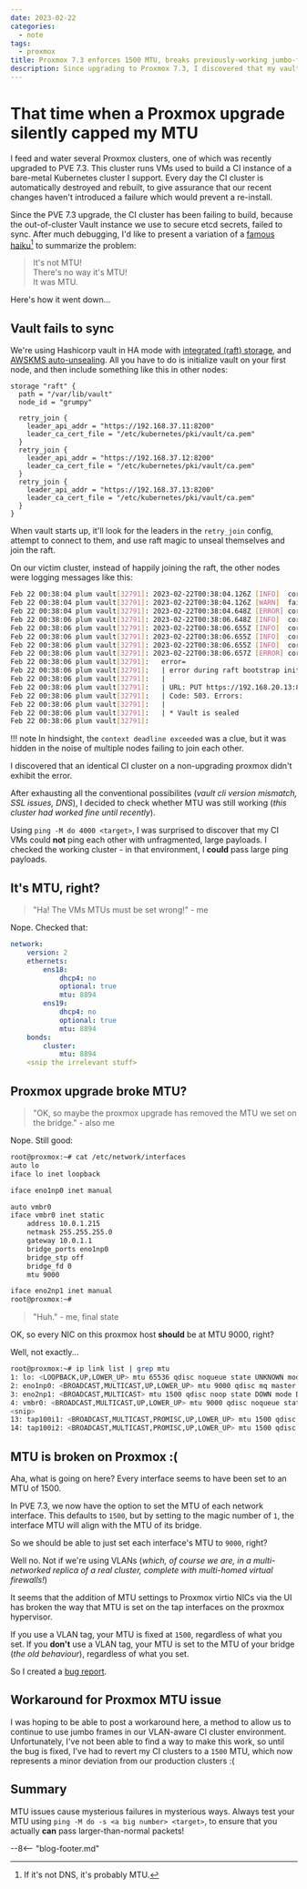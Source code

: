 ```yaml
---
date: 2023-02-22
categories:
  - note
tags:
  - proxmox
title: Proxmox 7.3 enforces 1500 MTU, breaks previously-working jumbo-framed VMs
description: Since upgrading to Proxmox 7.3, I discovered that my vault cluster was failing to sync. Turns out, a new setting enforcing a default MTU per-VM was the culprit!
---
```


# That time when a Proxmox upgrade silently capped my MTU

I feed and water several Proxmox clusters, one of which was recently upgraded to PVE 7.3. This cluster runs VMs used to build a CI instance of a bare-metal Kubernetes cluster I support. Every day the CI cluster is automatically destroyed and rebuilt, to give assurance that our recent changes haven't introduced a failure which would prevent a re-install.

Since the PVE 7.3 upgrade, the CI cluster has been failing to build, because the out-of-cluster Vault instance we use to secure etcd secrets, failed to sync. After much debugging, I'd like to present a variation of a [famous haiku](https://www.cyberciti.biz/humour/a-haiku-about-dns/)[^1] to summarize the problem:

> It's not MTU! <br>
> There's no way it's MTU! <br>
> It was MTU.

Here's how it went down...

<!-- more -->

## Vault fails to sync

We're using Hashicorp vault in HA mode with [integrated (raft) storage](https://developer.hashicorp.com/vault/docs/concepts/integrated-storage), and [AWSKMS auto-unsealing](https://developer.hashicorp.com/vault/docs/configuration/seal/awskms). All you have to do is initialize vault on your first node, and then include something like this in other nodes:

```text
storage "raft" {
  path = "/var/lib/vault"
  node_id = "grumpy"

  retry_join {
    leader_api_addr = "https://192.168.37.11:8200"
    leader_ca_cert_file = "/etc/kubernetes/pki/vault/ca.pem"
  }
  retry_join {
    leader_api_addr = "https://192.168.37.12:8200"
    leader_ca_cert_file = "/etc/kubernetes/pki/vault/ca.pem"
  }
  retry_join {
    leader_api_addr = "https://192.168.37.13:8200"
    leader_ca_cert_file = "/etc/kubernetes/pki/vault/ca.pem"
  }
}
```

When vault starts up, it'll look for the leaders in the `retry_join` config, attempt to connect to them, and use raft magic to unseal themselves and join the raft.

On our victim cluster, instead of happily joining the raft, the other nodes were logging messages like this:

```bash
Feb 22 00:38:04 plum vault[32791]: 2023-02-22T00:38:04.126Z [INFO]  core: stored unseal keys supported, attempting fetch
Feb 22 00:38:04 plum vault[32791]: 2023-02-22T00:38:04.126Z [WARN]  failed to unseal core: error="stored unseal keys are supported, but none were found"
Feb 22 00:38:04 plum vault[32791]: 2023-02-22T00:38:04.648Z [ERROR] core: failed to retry join raft cluster: retry=2s err="failed to send answer to raft leader node: context deadline exceeded"
Feb 22 00:38:06 plum vault[32791]: 2023-02-22T00:38:06.648Z [INFO]  core: security barrier not initialized
Feb 22 00:38:06 plum vault[32791]: 2023-02-22T00:38:06.655Z [INFO]  core: attempting to join possible raft leader node: leader_addr=https://192.168.20.11:8200
Feb 22 00:38:06 plum vault[32791]: 2023-02-22T00:38:06.655Z [INFO]  core: attempting to join possible raft leader node: leader_addr=https://192.168.20.13:8200
Feb 22 00:38:06 plum vault[32791]: 2023-02-22T00:38:06.655Z [INFO]  core: attempting to join possible raft leader node: leader_addr=https://192.168.20.12:8200
Feb 22 00:38:06 plum vault[32791]: 2023-02-22T00:38:06.657Z [ERROR] core: failed to get raft challenge: leader_addr=https://192.168.20.13:8200
Feb 22 00:38:06 plum vault[32791]:   error=
Feb 22 00:38:06 plum vault[32791]:   | error during raft bootstrap init call: Error making API request.
Feb 22 00:38:06 plum vault[32791]:   |
Feb 22 00:38:06 plum vault[32791]:   | URL: PUT https://192.168.20.13:8200/v1/sys/storage/raft/bootstrap/challenge
Feb 22 00:38:06 plum vault[32791]:   | Code: 503. Errors:
Feb 22 00:38:06 plum vault[32791]:   |
Feb 22 00:38:06 plum vault[32791]:   | * Vault is sealed
Feb 22 00:38:06 plum vault[32791]:
```

!!! note
    In hindsight, the `context deadline exceeded` was a clue, but it was hidden in the noise of multiple nodes failing to join each other.

I discovered that an identical CI cluster on a non-upgrading proxmox didn't exhibit the error.

After exhausting all the conventional possibilites (*vault cli version mismatch, SSL issues, DNS*), I decided to check whether MTU was still working (*this cluster had worked fine until recently*).

Using `ping -M do 4000 <target>`, I was surprised to discover that my CI VMs could **not** ping each other with unfragmented, large payloads. I checked the working cluster - in that environment, I **could** pass large ping payloads.

## It's MTU, right?

> "Ha! The VMs MTUs must be set wrong!" - me

Nope. Checked that:

```yaml
network:
    version: 2
    ethernets:
        ens18:
            dhcp4: no
            optional: true
            mtu: 8894
        ens19:
            dhcp4: no
            optional: true
            mtu: 8894
    bonds:
        cluster:
            mtu: 8894
    <snip the irrelevant stuff>
```

## Proxmox upgrade broke MTU?

> "OK, so maybe the proxmox upgrade has removed the MTU we set on the bridge." - also me

Nope. Still good:

```bash
root@proxmox:~# cat /etc/network/interfaces
auto lo
iface lo inet loopback

iface eno1np0 inet manual

auto vmbr0
iface vmbr0 inet static
	address 10.0.1.215
	netmask 255.255.255.0
	gateway 10.0.1.1
	bridge_ports eno1np0
	bridge_stp off
	bridge_fd 0
	mtu 9000

iface eno2np1 inet manual
root@proxmox:~#
```

> "Huh." - me, final state

OK, so every NIC on this proxmox host **should** be at MTU 9000, right?

Well, not exactly...

```bash
root@proxmox:~# ip link list | grep mtu
1: lo: <LOOPBACK,UP,LOWER_UP> mtu 65536 qdisc noqueue state UNKNOWN mode DEFAULT group default qlen 1000
2: eno1np0: <BROADCAST,MULTICAST,UP,LOWER_UP> mtu 9000 qdisc mq master vmbr0 state UP mode DEFAULT group default qlen 1000
3: eno2np1: <BROADCAST,MULTICAST> mtu 1500 qdisc noop state DOWN mode DEFAULT group default qlen 1000
4: vmbr0: <BROADCAST,MULTICAST,UP,LOWER_UP> mtu 9000 qdisc noqueue state UP mode DEFAULT group default qlen 1000
<snip>
13: tap100i1: <BROADCAST,MULTICAST,PROMISC,UP,LOWER_UP> mtu 1500 qdisc pfifo_fast master vmbr0v180 state UNKNOWN mode DEFAULT group default qlen 1000
14: tap100i2: <BROADCAST,MULTICAST,PROMISC,UP,LOWER_UP> mtu 1500 qdisc pfifo_fast master vmbr0v42 state UNKNOWN mode DEFAULT group default qlen 1000
```

## MTU is broken on Proxmox :(

Aha, what is going on here? Every interface seems to have been set to an MTU of 1500.

In PVE 7.3, we now have the option to set the MTU of each network interface. This defaults to `1500`, but by setting to the magic number of `1`, the interface MTU will align with the MTU of its bridge.

So we should be able to just set each interface's MTU to `9000`, right?

Well no. Not if we're using VLANs (*which, of course we are, in a multi-networked replica of a real cluster, complete with multi-homed virtual firewalls!*)

It seems that the addition of MTU settings to Proxmox virtio NICs via the UI has broken the way that MTU is set on the tap interfaces on the proxmox hypervisor.

If you use a VLAN tag, your MTU is fixed at `1500`, regardless of what you set. If you **don't** use a VLAN tag, your MTU is set to the MTU of your bridge (*the old behaviour*), regardless of what you set.

So I created a [bug report](https://bugzilla.proxmox.com/show_bug.cgi?id=4547).

## Workaround for Proxmox MTU issue

I was hoping to be able to post a workaround here, a method to allow us to continue to use jumbo frames in our VLAN-aware CI cluster environment. Unfortunately, I've not been able to find a way to make this work, so until the bug is fixed, I've had to revert my CI clusters to a `1500` MTU, which now represents a minor deviation from our production clusters :(

## Summary

MTU issues cause mysterious failures in mysterious ways. Always test your MTU using `ping -M do -s <a big number> <target>`, to ensure that you actually **can** pass larger-than-normal packets!

[^1]: If it's not DNS, it's probably MTU.

--8<-- "blog-footer.md"
